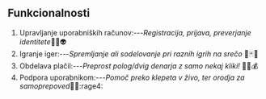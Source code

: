 ## Funkcionalnosti
1. Upravljanje uporabniških računov:---*Registracija, prijava, preverjanje identitete*:bust_in_silhouette::raising_hand::alien:
2. Igranje iger:---*Spremljanje ali sodelovanje pri raznih igrih na srečo* :game_die::black_joker::dart:
3. Obdelava plačil:---*Preprost polog/dvig denarja z samo nekaj kliki!* :money_with_wings::dollar::moneybag:
4. Podpora uporabnikom:---*Pomoč preko klepeta v živo, ter orodja za samoprepoved*:cop::sob::rage4:
